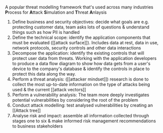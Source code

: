  A popular threat modelling framework that's used across many industries
 **P**rocess for **A**ttack **S**imulation and **T**hreat **A**nlaysis
 
1. Define business and security objectives: decide what goals are e.g. protecting customer data, team asks lots of questions & understand things such as how PII is handled
2. Define the technical scope: identify the application components that must be evaluated ([[attack surface]]). Includes data at rest, data in use, network protocols, security controls and other data interactions
3. Decompose the application: identify the existing controls that will protect user data from threats. Working with the application developers to produce a data flow diagram to show how data gets from a user's device to the company's database & identify the controls in place to protect this data along the way.
4. Perform a threat analysis: ([[attacker mindset]]) research is done to collect the most up-to-date information on the type of attacks being used & the current [[attack vectors]]
5. Perform a vulnerability analysis: The team more deeply investigates potential vulnerabilities by considering the root of the problem
6. Conduct attack modelling: test analysed vulnerabilities by creating an [[Attack tree]]
7. Analyse risk and impact: assemble all information collected through stages one to six & make informed risk management recommendations to business stakeholders